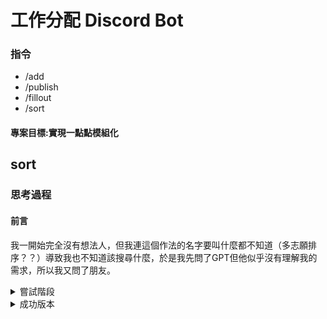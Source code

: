 # 工作分配 Discord Bot

### 指令
- /add
- /publish
- /fillout
- /sort

#### 專案目標:實現一點點模組化

## sort

### 思考過程

#### 前言
我一開始完全沒有想法人，但我連這個作法的名字要叫什麼都不知道（多志願排序？？）導致我也不知道該搜尋什麼，於是我先問了GPT但他似乎沒有理解我的需求，所以我又問了朋友。



<details>
<summary> 嘗試階段 </summary>

### 朋友告訴我就`一輪一輪看，如果前一輪沒選中他，下一輪就讓他有優先選擇權`，一開始還沒聽懂，但懂了後就開始實做了!

### 問題 : 有人工作很多/有人沒工作
#### 因為是照志願看的，雖然可能都是他想做的工作，但有機率會讓他的工作變超多，讓其他人沒工作
##### 解法一 GPT❌:
```py
#根據每人已獲得的工作數量排序，優先選擇工作數少的人
people_names.sort(key=lambda name: worker_dict[name])
```
這個的解法雖然能解決大多數情況，但他當輪志願如果還是滿人了，他還是有機會沒工作

##### 解法二 MOM✅:
發現邏輯會產生問題，提供成功版本的想法
</details>

<details>
<summary> 成功版本  </summary>

### 改變每一輪的定義，`每一輪每個人都一定會拿到一個工作`，假設我這個志願的工作滿人了，不是換下一個人，而是換成我的下一個志願

#### 中間用到的break multiple loops :
https://stackoverflow.com/questions/189645/how-can-i-break-out-of-multiple-loops

</details>
